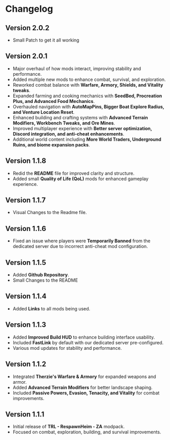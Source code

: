 # Changelog

## Version 2.0.2
- Small Patch to get it all working

## Version 2.0.1
- Major overhaul of how mods interact, improving stability and performance.
- Added multiple new mods to enhance combat, survival, and exploration.
- Reworked combat balance with **Warfare, Armory, Shields, and Vitality tweaks**.
- Expanded farming and cooking mechanics with **SeedBed, Procreation Plus, and Advanced Food Mechanics**.
- Overhauled navigation with **AutoMapPins, Bigger Boat Explore Radius, and Venture Location Reset**.
- Enhanced building and crafting systems with **Advanced Terrain Modifiers, Workbench Tweaks, and Ore Mines**.
- Improved multiplayer experience with **Better server optimization, Discord integration, and anti-cheat enhancements**.
- Additional world content including **More World Traders, Underground Ruins, and biome expansion packs**.

## Version 1.1.8
- Redid the **README** file for improved clarity and structure.
- Added small **Quality of Life (QoL)** mods for enhanced gameplay experience.

## Version 1.1.7
- Visual Changes to the Readme file.

## Version 1.1.6
- Fixed an issue where players were **Temporarily Banned** from the dedicated server due to incorrect anti-cheat mod configuration.

## Version 1.1.5
- Added **Github Repository**.
- Small Changes to the README

## Version 1.1.4
- Added **Links** to all mods being used.

## Version 1.1.3
- Added **Improved Build HUD** to enhance building interface usability.
- Included **FastLink** by default with our dedicated server pre-configured.
- Various mod updates for stability and performance.

## Version 1.1.2
- Integrated **Therzie's Warfare & Armory** for expanded weapons and armor.
- Added **Advanced Terrain Modifiers** for better landscape shaping.
- Included **Passive Powers, Evasion, Tenacity, and Vitality** for combat improvements.

## Version 1.1.1
- Initial release of **TRL - RespawnHeim - ZA** modpack.
- Focused on combat, exploration, building, and survival improvements.
